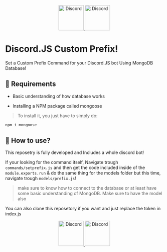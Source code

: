 <div align="center">
  <a href="https://discord.gg/2RPg23k">
    <img src="https://user-images.githubusercontent.com/59381835/92191514-d649ad80-ee18-11ea-9bc4-e95c7a122a99.png" alt="Discord" width="80"/>
  </a>
  <a href="https://youtube.com/dashcruft">
    <img src="https://user-images.githubusercontent.com/59381835/92191346-676c5480-ee18-11ea-8240-e416eb1a5b5d.png" alt="Discord" width="80"/>
  </a>
</div>


# Discord.JS Custom Prefix!
Set a Custom Prefix Command for your Discord.JS bot Using MongoDB Database!

## 📕 Requirements
- Basic understanding of how database works

- Installing a NPM package called mongoose 

> To install it, you just have to simply do:
```js
npm i mongoose
```

## 📗 How to use?
This reposetry is fully developed and Includes a whole discord bot!

If your looking for the command itself, Navigate trough `commands/setprefix.js` and then get the code included inside of the `module.exports.run` & do the same thing for the models folder but this time, navigate trough `models/prefix.js`!

> make sure to know how to connect to the database or at least have some basic understanding of MongoDB. Make sure to have the model also

You can also clone this reposetory if you want and just replace the token in index.js



<div align="center">
  <a href="https://discord.gg/2RPg23k">
    <img src="https://user-images.githubusercontent.com/59381835/92191514-d649ad80-ee18-11ea-9bc4-e95c7a122a99.png" alt="Discord" width="80"/>
  </a>
  <a href="https://youtube.com/dashcruft">
    <img src="https://user-images.githubusercontent.com/59381835/92191346-676c5480-ee18-11ea-8240-e416eb1a5b5d.png" alt="Discord" width="80"/>
  </a>
</div>
